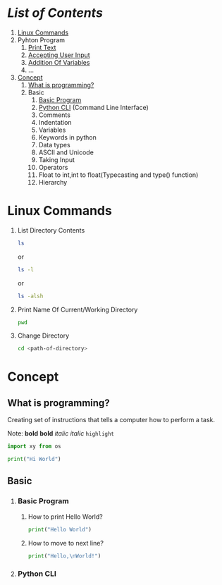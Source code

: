 # ___List of Contents___
  1. [Linux Commands](#linux-commands)
  1. Pyhton Program
     1. [Print Text](./python_programs/print_text.py)
     1. [Accepting User Input](./python_programs/accepting_user_input.py)
     1. [Addition Of Variables](./python_programs/addition_of_variables.py)
     1. ...
  1. [Concept](#concept)
      1. [What is programming?](#what-is-programming)
      1. Basic
          1. [Basic Program](#basic-program)
          1. [Python CLI](#python-cli) (Command Line Interface)
          1. Comments
          1. Indentation
          1. Variables
          1. Keywords in python
          1. Data types
          1. ASCII and Unicode
          1. Taking Input
          1. Operators
          1. Float to int,int to float(Typecasting and type() function)
          1. Hierarchy

# Linux Commands
1. List Directory Contents
    ```bash
    ls
    ```
      or
    ```bash
    ls -l
    ```
    or
    ```bash
    ls -alsh
    ```
1. Print Name Of Current/Working Directory
    ```bash
    pwd
    ```
1. Change Directory
    ```bash
    cd <path-of-directory>
    ```

# Concept

## What is programming?
Creating set of instructions that tells a computer how to perform a task.

Note: **bold** <b>bold</b> _italic_ <i>italic</i> <code>highlight</code> 
```python
import xy from os

print("Hi World")
```

## Basic
1. ### Basic Program
    1.  How to print Hello World?
        ```Python
        print("Hello World")
        ```
    1.  How to move to next line?
        ```Python
        print("Hello,\nWorld!")
        ```
      
1. ### Python CLI


